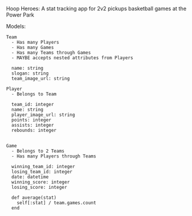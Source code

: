 Hoop Heroes: A stat tracking app for 2v2 pickups basketball games at the Power Park

  Models:

    Team
      - Has many Players
      - Has many Games
      - Has many Teams through Games
      - MAYBE accepts nested attributes from Players

      name: string
      slogan: string
      team_image_url: string

    Player
      - Belongs to Team

      team_id: integer
      name: string
      player_image_url: string
      points: integer
      assists: integer
      rebounds: integer


    Game
      - Belongs to 2 Teams
      - Has many Players through Teams

      winning_team_id: integer
      losing_team_id: integer
      date: datetime
      winning_score: integer
      losing_score: integer

      def average(stat)
        self[:stat] / team.games.count 
      end



